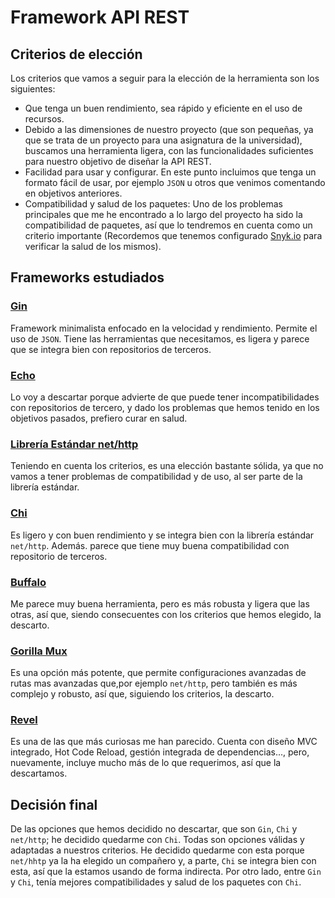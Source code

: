 # Framework API REST

## Criterios de elección

Los criterios que vamos a seguir para la elección de la herramienta son los siguientes:

- Que tenga un buen rendimiento, sea rápido y eficiente en el uso de recursos.
- Debido a las dimensiones de nuestro proyecto (que son pequeñas, ya que se trata de un proyecto para una asignatura de la universidad), buscamos una herramienta ligera, con las funcionalidades suficientes para nuestro objetivo de diseñar la API  REST.
- Facilidad para usar y configurar. En este punto incluimos que tenga un formato fácil de usar, por ejemplo `JSON` u otros que venimos comentando en objetivos anteriores.
- Compatibilidad y salud de los paquetes: Uno de los problemas principales que me he encontrado a lo largo del proyecto ha sido la compatibilidad de paquetes, así que lo tendremos en cuenta como un criterio importante (Recordemos que tenemos configurado [Snyk.io](https://snyk.io/) para verificar la salud de los mismos).

## Frameworks estudiados

### [Gin](https://gin-gonic.com/)

Framework minimalista enfocado en la velocidad y rendimiento. Permite el uso de `JSON`. Tiene las herramientas que necesitamos, es ligera y parece que se integra bien con repositorios de terceros.

### [Echo](https://github.com/labstack/echo)

Lo voy a descartar porque advierte de que puede tener incompatibilidades con repositorios de tercero, y dado los problemas que hemos tenido en los objetivos pasados, prefiero curar en salud.

### [Librería Estándar net/http](https://pkg.go.dev/net/http)

Teniendo en cuenta los criterios, es una elección bastante sólida, ya que no vamos a tener problemas de compatibilidad y de uso, al ser parte de la librería estándar.

### [Chi](https://go-chi.io/#/)

Es ligero y con buen rendimiento y se integra bien con la librería estándar `net/http`. Además. parece que tiene muy buena compatibilidad con repositorio de terceros.

### [Buffalo](https://gobuffalo.io/es/)

Me parece muy buena herramienta, pero es más robusta y ligera que las otras, así que, siendo consecuentes con los criterios que hemos elegido, la descarto.

### [Gorilla Mux](https://github.com/gorilla/mux)

Es una opción más potente, que permite configuraciones avanzadas de rutas mas avanzadas que,por ejemplo `net/http`, pero también es más complejo y robusto, así que, siguiendo los criterios, la descarto.

### [Revel](https://revel.github.io/)

Es una de las que más curiosas me han parecido. Cuenta con diseño MVC integrado, Hot Code Reload, gestión integrada de dependencias..., pero, nuevamente, incluye mucho más de lo que requerimos, así que la descartamos.

## Decisión final

De las opciones que hemos decidido no descartar, que son `Gin`, `Chi` y `net/http`; he decidido quedarme con `Chi`. Todas son opciones válidas y adaptadas a nuestros criterios. He decidido quedarme con esta porque `net/hhtp` ya la ha elegido un compañero y, a parte, `Chi` se integra bien con esta, así que la estamos usando de forma indirecta. Por otro lado, entre `Gin` y `Chi`, tenía mejores compatibilidades y salud de los paquetes con `Chi`.